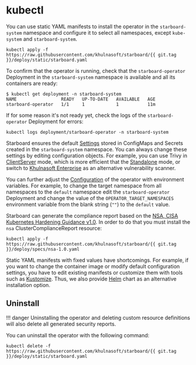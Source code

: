 # kubectl

You can use static YAML manifests to install the operator in the `starboard-system` namespace and configure it to select
all namespaces, except `kube-system` and `starboard-system`.

```
kubectl apply -f https://raw.githubusercontent.com/khulnasoft/starboard/{{ git.tag }}/deploy/static/starboard.yaml
```

To confirm that the operator is running, check that the `starboard-operator` Deployment in the `starboard-system`
namespace is available and all its containers are ready:

```console
$ kubectl get deployment -n starboard-system
NAME                 READY   UP-TO-DATE   AVAILABLE   AGE
starboard-operator   1/1     1            1           11m
```

If for some reason it's not ready yet, check the logs of the `starboard-operator` Deployment for errors:

```
kubectl logs deployment/starboard-operator -n starboard-system
```

Starboard ensures the default [Settings] stored in ConfigMaps and Secrets created in the `starboard-system` namespace.
You can always change these settings by editing configuration objects. For example, you can use Trivy in [ClientServer]
mode, which is more efficient that the [Standalone] mode, or switch to [Khulnasoft Enterprise] as an alternative vulnerability
scanner.

You can further adjust the [Configuration](./../configuration.md) of the operator with environment variables. For
example, to change the target namespace from all namespaces to the `default` namespace edit the `starboard-operator`
Deployment and change the value of the `OPERATOR_TARGET_NAMESPACES` environment variable from the blank string
(`""`) to the `default` value.

Starboard can generate the compliance report based on the [NSA, CISA Kubernetes Hardening Guidance v1.0]. In order to do
that you must install the `nsa` ClusterComplianceReport resource:

```
kubectl apply -f https://raw.githubusercontent.com/khulnasoft/starboard/{{ git.tag }}/deploy/specs/nsa-1.0.yaml
```

Static YAML manifests with fixed values have shortcomings. For example, if you want to change the container image or
modify default configuration settings, you have to edit existing manifests or customize them with tools such as
[Kustomize]. Thus, we also provide [Helm] chart as an alternative installation option.

## Uninstall

!!! danger
    Uninstalling the operator and deleting custom resource definitions will also delete all generated security reports.

You can uninstall the operator with the following command:

```
kubectl delete -f https://raw.githubusercontent.com/khulnasoft/starboard/{{ git.tag }}/deploy/static/starboard.yaml
```

[Settings]: ./../../settings.md
[Standalone]: ./../../vulnerability-scanning/trivy.md#standalone
[ClientServer]: ./../../vulnerability-scanning/trivy.md#clientserver
[Khulnasoft Enterprise]: ./../../vulnerability-scanning/khulnasoft-enterprise.md
[Kustomize]: https://kustomize.io
[Helm]: ./helm.md
[NSA, CISA Kubernetes Hardening Guidance v1.0]: ./../../specs/NSA_Kubernetes_Hardening_Guidance_1.0.pdf
